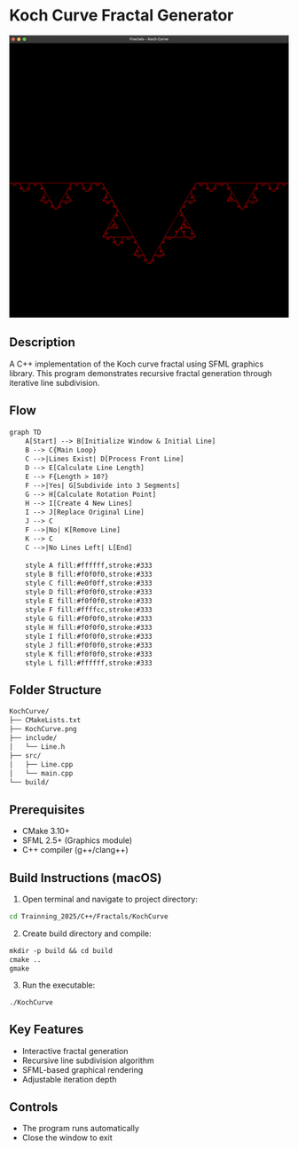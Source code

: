 # Koch Curve Fractal Generator

![Koch Curve](https://github.com/dancasmed/Trainning_2025/blob/main/C%2B%2B/Fractals/KochCurve/KochCurve.png)

## Description
A C++ implementation of the Koch curve fractal using SFML graphics library. This program demonstrates recursive fractal generation through iterative line subdivision.

## Flow
```mermaid
graph TD
    A[Start] --> B[Initialize Window & Initial Line]
    B --> C{Main Loop}
    C -->|Lines Exist| D[Process Front Line]
    D --> E[Calculate Line Length]
    E --> F{Length > 10?}
    F -->|Yes| G[Subdivide into 3 Segments]
    G --> H[Calculate Rotation Point]
    H --> I[Create 4 New Lines]
    I --> J[Replace Original Line]
    J --> C
    F -->|No| K[Remove Line]
    K --> C
    C -->|No Lines Left| L[End]

    style A fill:#ffffff,stroke:#333
    style B fill:#f0f0f0,stroke:#333
    style C fill:#e0f0ff,stroke:#333
    style D fill:#f0f0f0,stroke:#333
    style E fill:#f0f0f0,stroke:#333
    style F fill:#ffffcc,stroke:#333
    style G fill:#f0f0f0,stroke:#333
    style H fill:#f0f0f0,stroke:#333
    style I fill:#f0f0f0,stroke:#333
    style J fill:#f0f0f0,stroke:#333
    style K fill:#f0f0f0,stroke:#333
    style L fill:#ffffff,stroke:#333
```

## Folder Structure
```
KochCurve/
├── CMakeLists.txt
├── KochCurve.png
├── include/
│   └── Line.h
├── src/
│   ├── Line.cpp
│   └── main.cpp
└── build/
```

## Prerequisites
- CMake 3.10+
- SFML 2.5+ (Graphics module)
- C++ compiler (g++/clang++)

## Build Instructions (macOS)
1. Open terminal and navigate to project directory:
```bash
cd Trainning_2025/C++/Fractals/KochCurve
```
2. Create build directory and compile:
```
mkdir -p build && cd build
cmake ..
gmake
```
3. Run the executable:
```
./KochCurve
```
## Key Features 

- Interactive fractal generation
- Recursive line subdivision algorithm
- SFML-based graphical rendering
- Adjustable iteration depth
     

## Controls 

- The program runs automatically
- Close the window to exit
     